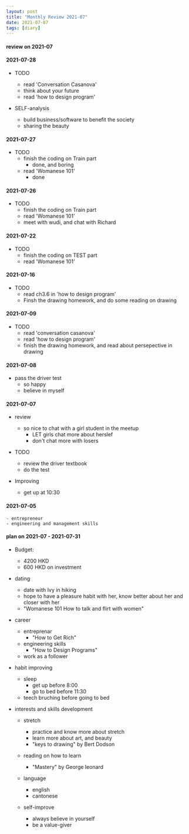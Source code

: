 ```yaml
---
layout: post
title: "Monthly Review 2021-07"
date: 2021-07-07
tags: [diary]
---
```


#### review on 2021-07 

#### 2021-07-28  
* TODO 
    - read 'Conversation Casanova'  
    - think about your future 
    - read 'how to design program' 

* SELF-analysis  
    - build business/software to benefit the society  
    - sharing the beauty  

#### 2021-07-27
* TODO 
    - finish the coding on Train part 
        + done, and boring  
    - read 'Womanese 101' 
        + done 

#### 2021-07-26  
* TODO  
    - finish the coding on Train part 
    - read 'Womanese 101'
    - meet with wudi, and chat with Richard

#### 2021-07-22
* TODO 
    - finish the coding on TEST part 
    - read 'Womanese 101' 

#### 2021-07-16  
* TODO  
    - read ch3.6 in 'how to design program' 
    - Finsh the drawing homework, and do some reading on drawing  

#### 2021-07-09  
* TODO  
    - read 'conversation casanova'  
    - read 'how to design program'  
    - finish the drawing homework, and read about persepective in drawing  


#### 2021-07-08 
* pass the driver test 
    + so happy  
    + believe in myself   


#### 2021-07-07  
* review  
    - so nice to chat with a girl student in the meetup  
        + LET girls chat more about herslef  
        + don't chat more with losers  

* TODO  
    - review the driver textbook  
    - do the test 

* Improving  
    - get up at 10:30 
 
#### 2021-07-05    
    - entrepreneur 
    - engineering and management skills  

#### plan on 2021-07 - 2021-07-31  
* Budget: 
    + 4200 HKD  
    + 600 HKD on investment   

* dating 
    + date with Ivy in hiking 
    + hope to have a pleasure habit with her, know better about her 
    and closer with her  
    + "Womanese 101 How to talk and flirt with women" 

* career  
    + entreprenar 
        -  "How to Get Rich"  
    + engineering skills 
        - "How to Design Programs"  
    + work as a follower 


* habit improving  
    + sleep 
        - get up before 8:00  
        - go to bed before 11:30  
    + teech bruching before going to bed     


* interests and skills development  
    + stretch 
        - practice and know more about stretch  
        - learn more about art, and beauty 
        - "keys to drawing" by Bert Dodson 
              
    + reading on how to learn 
        - "Mastery" by George leonard 
 
    + language  
        - english 
        - cantonese    

    + self-improve  
        - always believe in yourself 
        - be a value-giver      




